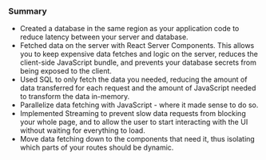 ### Summary

- Created a database in the same region as your application code to reduce latency between your server and database.
- Fetched data on the server with React Server Components. This allows you to keep expensive data fetches and logic on the server, reduces the client-side JavaScript bundle, and prevents your database secrets from being exposed to the client.
- Used SQL to only fetch the data you needed, reducing the amount of data transferred for each request and the amount of JavaScript needed to transform the data in-memory.
- Parallelize data fetching with JavaScript - where it made sense to do so.
- Implemented Streaming to prevent slow data requests from blocking your whole page, and to allow the user to start interacting with the UI without waiting for everything to load.
- Move data fetching down to the components that need it, thus isolating which parts of your routes should be dynamic.